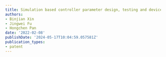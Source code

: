 ```yaml
---
title: Simulation based controller parameter design, testing and device
authors:
- Binjian Xin
- Jingwei Fu
- Hongchen Pan
date: '2022-02-08'
publishDate: '2024-05-17T10:04:59.057581Z'
publication_types:
- patent
---
```

